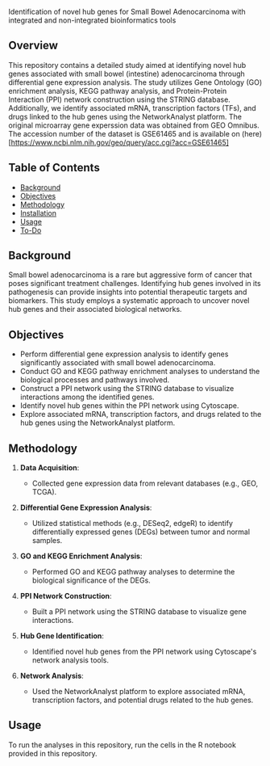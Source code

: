 Identification of novel hub genes for Small Bowel Adenocarcinoma with integrated and non-integrated bioinformatics tools

## Overview

This repository contains a detailed study aimed at identifying novel hub genes associated with small bowel (intestine) adenocarcinoma through differential gene expression analysis. The study utilizes Gene Ontology (GO) enrichment analysis, KEGG pathway analysis, and Protein-Protein Interaction (PPI) network construction using the STRING database. Additionally, we identify associated mRNA, transcription factors (TFs), and drugs linked to the hub genes using the NetworkAnalyst platform. The original microarray gene experssion data was obtained from GEO Omnibus. The accession number of the dataset is GSE61465 and is available on (here)[https://www.ncbi.nlm.nih.gov/geo/query/acc.cgi?acc=GSE61465]

## Table of Contents

- [Background](#background)
- [Objectives](#objectives)
- [Methodology](#methodology)
- [Installation](#installation)
- [Usage](#usage)
- [To-Do](#to-do)

## Background

Small bowel adenocarcinoma is a rare but aggressive form of cancer that poses significant treatment challenges. Identifying hub genes involved in its pathogenesis can provide insights into potential therapeutic targets and biomarkers. This study employs a systematic approach to uncover novel hub genes and their associated biological networks.

## Objectives

- Perform differential gene expression analysis to identify genes significantly associated with small bowel adenocarcinoma.
- Conduct GO and KEGG pathway enrichment analyses to understand the biological processes and pathways involved.
- Construct a PPI network using the STRING database to visualize interactions among the identified genes.
- Identify novel hub genes within the PPI network using Cytoscape.
- Explore associated mRNA, transcription factors, and drugs related to the hub genes using the NetworkAnalyst platform.

## Methodology

1. **Data Acquisition**: 
   - Collected gene expression data from relevant databases (e.g., GEO, TCGA).

2. **Differential Gene Expression Analysis**: 
   - Utilized statistical methods (e.g., DESeq2, edgeR) to identify differentially expressed genes (DEGs) between tumor and normal samples.

3. **GO and KEGG Enrichment Analysis**: 
   - Performed GO and KEGG pathway analyses to determine the biological significance of the DEGs.

4. **PPI Network Construction**: 
   - Built a PPI network using the STRING database to visualize gene interactions.

5. **Hub Gene Identification**: 
   - Identified novel hub genes from the PPI network using Cytoscape's network analysis tools.

6. **Network Analysis**: 
   - Used the NetworkAnalyst platform to explore associated mRNA, transcription factors, and potential drugs related to the hub genes.

## Usage

To run the analyses in this repository, run the cells in the R notebook provided in this repository.
